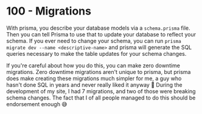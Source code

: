 # 100 - Migrations

With prisma, you describe your database models via a ```schema.prisma``` file. Then you can tell Prisma to use that to update your database to reflect your schema. If you ever need to change your schema, you can run ```prisma migrate dev --name <descriptive-name>``` and prisma will generate the SQL queries necessary to make the table updates for your schema changes.

If you're careful about how you do this, you can make zero downtime migrations. Zero downtime migrations aren't unique to prisma, but prisma does make creating these migrations much simpler for me, a guy who hasn't done SQL in years and never really liked it anyway 😬 During the development of my site, I had 7 migrations, and two of those were breaking schema changes. The fact that I of all people managed to do this should be endorsement enough 😅
